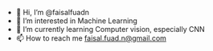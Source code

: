 - 👋 Hi, I’m @faisalfuadn
- 👀 I’m interested in Machine Learning
- 🌱 I’m currently learning Computer vision, especially CNN
- 📫 How to reach me faisal.fuad.n@gmail.com

<!---
faisalfuadn/faisalfuadn is a ✨ special ✨ repository because its `README.md` (this file) appears on your GitHub profile.
You can click the Preview link to take a look at your changes.
--->
